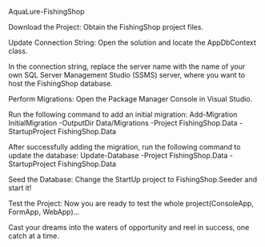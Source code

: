 AquaLure-FishingShop

Download the Project:
Obtain the FishingShop project files.

Update Connection String:
Open the solution and locate the AppDbContext class.

In the connection string, replace the server name with the name of your own SQL Server Management Studio (SSMS) server, where you want to host the FishingShop database.

Perform Migrations:
Open the Package Manager Console in Visual Studio.

Run the following command to add an initial migration:
Add-Migration InitialMigration -OutputDir Data/Migrations -Project FishingShop.Data -StartupProject FishingShop.Data

After successfully adding the migration, run the following command to update the database:
Update-Database -Project FishingShop.Data -StartupProject FishingShop.Data

Seed the Database:
Change the StartUp project to FishingShop.Seeder and start it!

Test the Project:
Now you are ready to test the whole project(ConsoleApp, FormApp, WebApp)...

Cast your dreams into the waters of opportunity and reel in success, one catch at a time.
